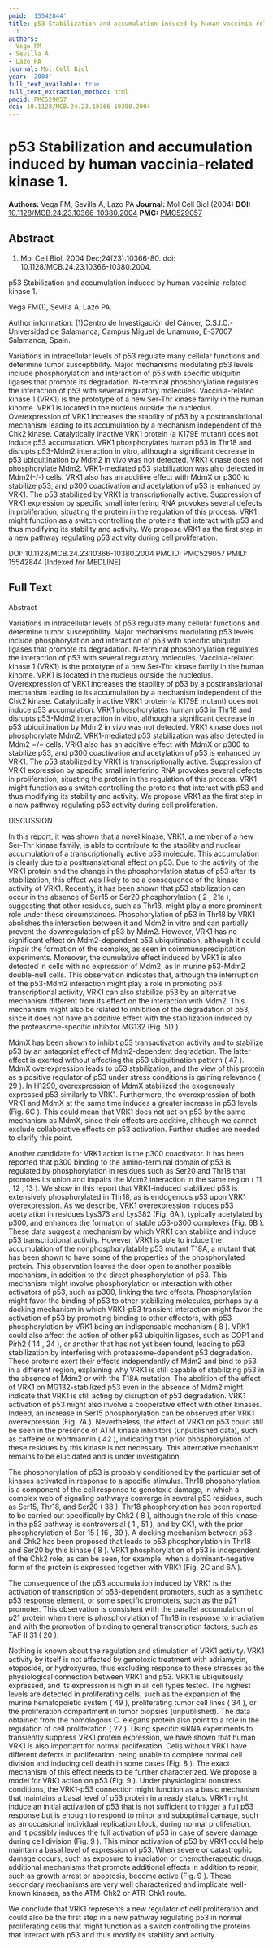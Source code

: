 ```yaml
---
pmid: '15542844'
title: p53 Stabilization and accumulation induced by human vaccinia-related kinase
  1.
authors:
- Vega FM
- Sevilla A
- Lazo PA
journal: Mol Cell Biol
year: '2004'
full_text_available: true
full_text_extraction_method: html
pmcid: PMC529057
doi: 10.1128/MCB.24.23.10366-10380.2004
---
```


# p53 Stabilization and accumulation induced by human vaccinia-related kinase 1.
**Authors:** Vega FM, Sevilla A, Lazo PA
**Journal:** Mol Cell Biol (2004)
**DOI:** [10.1128/MCB.24.23.10366-10380.2004](https://doi.org/10.1128/MCB.24.23.10366-10380.2004)
**PMC:** [PMC529057](https://www.ncbi.nlm.nih.gov/pmc/articles/PMC529057/)

## Abstract

1. Mol Cell Biol. 2004 Dec;24(23):10366-80. doi: 
10.1128/MCB.24.23.10366-10380.2004.

p53 Stabilization and accumulation induced by human vaccinia-related kinase 1.

Vega FM(1), Sevilla A, Lazo PA.

Author information:
(1)Centro de Investigación del Cáncer, C.S.I.C.-Universidad de Salamanca, Campus 
Miguel de Unamuno, E-37007 Salamanca, Spain.

Variations in intracellular levels of p53 regulate many cellular functions and 
determine tumor susceptibility. Major mechanisms modulating p53 levels include 
phosphorylation and interaction of p53 with specific ubiquitin ligases that 
promote its degradation. N-terminal phosphorylation regulates the interaction of 
p53 with several regulatory molecules. Vaccinia-related kinase 1 (VRK1) is the 
prototype of a new Ser-Thr kinase family in the human kinome. VRK1 is located in 
the nucleus outside the nucleolus. Overexpression of VRK1 increases the 
stability of p53 by a posttranslational mechanism leading to its accumulation by 
a mechanism independent of the Chk2 kinase. Catalytically inactive VRK1 protein 
(a K179E mutant) does not induce p53 accumulation. VRK1 phosphorylates human p53 
in Thr18 and disrupts p53-Mdm2 interaction in vitro, although a significant 
decrease in p53 ubiquitination by Mdm2 in vivo was not detected. VRK1 kinase 
does not phosphorylate Mdm2. VRK1-mediated p53 stabilization was also detected 
in Mdm2(-/-) cells. VRK1 also has an additive effect with MdmX or p300 to 
stabilize p53, and p300 coactivation and acetylation of p53 is enhanced by VRK1. 
The p53 stabilized by VRK1 is transcriptionally active. Suppression of VRK1 
expression by specific small interfering RNA provokes several defects in 
proliferation, situating the protein in the regulation of this process. VRK1 
might function as a switch controlling the proteins that interact with p53 and 
thus modifying its stability and activity. We propose VRK1 as the first step in 
a new pathway regulating p53 activity during cell proliferation.

DOI: 10.1128/MCB.24.23.10366-10380.2004
PMCID: PMC529057
PMID: 15542844 [Indexed for MEDLINE]

## Full Text

Abstract

Variations in intracellular levels of p53 regulate many cellular functions and determine tumor susceptibility. Major mechanisms modulating p53 levels include phosphorylation and interaction of p53 with specific ubiquitin ligases that promote its degradation. N-terminal phosphorylation regulates the interaction of p53 with several regulatory molecules. Vaccinia-related kinase 1 (VRK1) is the prototype of a new Ser-Thr kinase family in the human kinome. VRK1 is located in the nucleus outside the nucleolus. Overexpression of VRK1 increases the stability of p53 by a posttranslational mechanism leading to its accumulation by a mechanism independent of the Chk2 kinase. Catalytically inactive VRK1 protein (a K179E mutant) does not induce p53 accumulation. VRK1 phosphorylates human p53 in Thr18 and disrupts p53-Mdm2 interaction in vitro, although a significant decrease in p53 ubiquitination by Mdm2 in vivo was not detected. VRK1 kinase does not phosphorylate Mdm2. VRK1-mediated p53 stabilization was also detected in Mdm2 −/− cells. VRK1 also has an additive effect with MdmX or p300 to stabilize p53, and p300 coactivation and acetylation of p53 is enhanced by VRK1. The p53 stabilized by VRK1 is transcriptionally active. Suppression of VRK1 expression by specific small interfering RNA provokes several defects in proliferation, situating the protein in the regulation of this process. VRK1 might function as a switch controlling the proteins that interact with p53 and thus modifying its stability and activity. We propose VRK1 as the first step in a new pathway regulating p53 activity during cell proliferation.

DISCUSSION

In this report, it was shown that a novel kinase, VRK1, a member of a new Ser-Thr kinase family, is able to contribute to the stability and nuclear accumulation of a transcriptionally active p53 molecule. This accumulation is clearly due to a posttranslational effect on p53. Due to the activity of the VRK1 protein and the change in the phosphorylation status of p53 after its stabilization, this effect was likely to be a consequence of the kinase activity of VRK1. Recently, it has been shown that p53 stabilization can occur in the absence of Ser15 or Ser20 phosphorylation ( 2 , 21a ), suggesting that other residues, such as Thr18, might play a more prominent role under these circumstances. Phosphorylation of p53 in Thr18 by VRK1 abolishes the interaction between it and Mdm2 in vitro and can partially prevent the downregulation of p53 by Mdm2. However, VRK1 has no significant effect on Mdm2-dependent p53 ubiquitination, although it could impair the formation of the complex, as seen in coimmunoprecipitation experiments. Moreover, the cumulative effect induced by VRK1 is also detected in cells with no expression of Mdm2, as in murine p53-Mdm2 double-null cells. This observation indicates that, although the interruption of the p53-Mdm2 interaction might play a role in promoting p53 transcriptional activity, VRK1 can also stabilize p53 by an alternative mechanism different from its effect on the interaction with Mdm2. This mechanism might also be related to inhibition of the degradation of p53, since it does not have an additive effect with the stabilization induced by the proteasome-specific inhibitor MG132 (Fig. 5D ).

MdmX has been shown to inhibit p53 transactivation activity and to stabilize p53 by an antagonist effect of Mdm2-dependent degradation. The latter effect is exerted without affecting the p53 ubiquitination pattern ( 47 ). MdmX overexpression leads to p53 stabilization, and the view of this protein as a positive regulator of p53 under stress conditions is gaining relevance ( 29 ). In H1299, overexpression of MdmX stabilized the exogenously expressed p53 similarly to VRK1. Furthermore, the overexpression of both VRK1 and MdmX at the same time induces a greater increase in p53 levels (Fig. 6C ). This could mean that VRK1 does not act on p53 by the same mechanism as MdmX, since their effects are additive, although we cannot exclude collaborative effects on p53 activation. Further studies are needed to clarify this point.

Another candidate for VRK1 action is the p300 coactivator. It has been reported that p300 binding to the amino-terminal domain of p53 is regulated by phosphorylation in residues such as Ser20 and Thr18 that promotes its union and impairs the Mdm2 interaction in the same region ( 11 , 12 , 13 ). We show in this report that VRK1-induced stabilized p53 is extensively phosphorylated in Thr18, as is endogenous p53 upon VRK1 overexpression. As we describe, VRK1 overexpression induces p53 acetylation in residues Lys373 and Lys382 (Fig. 6A ), typically acetylated by p300, and enhances the formation of stable p53-p300 complexes (Fig. 6B ). These data suggest a mechanism by which VRK1 can stabilize and induce p53 transcriptional activity. However, VRK1 is able to induce the accumulation of the nonphosphorylatable p53 mutant T18A, a mutant that has been shown to have some of the properties of the phosphorylated protein. This observation leaves the door open to another possible mechanism, in addition to the direct phosphorylation of p53. This mechanism might involve phosphorylation or interaction with other activators of p53, such as p300, linking the two effects. Phosphorylation might favor the binding of p53 to other stabilizing molecules, perhaps by a docking mechanism in which VRK1-p53 transient interaction might favor the activation of p53 by promoting binding to other effectors, with p53 phosphorylation by VRK1 being an indispensable mechanism ( 8 ). VRK1 could also affect the action of other p53 ubiquitin ligases, such as COP1 and Pirh2 ( 14 , 24 ), or another that has not yet been found, leading to p53 stabilization by interfering with proteasome-dependent p53 degradation. These proteins exert their effects independently of Mdm2 and bind to p53 in a different region, explaining why VRK1 is still capable of stabilizing p53 in the absence of Mdm2 or with the T18A mutation. The abolition of the effect of VRK1 on MG132-stabilized p53 even in the absence of Mdm2 might indicate that VRK1 is still acting by disruption of p53 degradation. VRK1 activation of p53 might also involve a cooperative effect with other kinases. Indeed, an increase in Ser15 phosphorylation can be observed after VRK1 overexpression (Fig. 7A ). Nevertheless, the effect of VRK1 on p53 could still be seen in the presence of ATM kinase inhibitors (unpublished data), such as caffeine or wortmannin ( 42 ), indicating that prior phosphorylation of these residues by this kinase is not necessary. This alternative mechanism remains to be elucidated and is under investigation.

The phosphorylation of p53 is probably conditioned by the particular set of kinases activated in response to a specific stimulus. Thr18 phosphorylation is a component of the cell response to genotoxic damage, in which a complex web of signaling pathways converge in several p53 residues, such as Ser15, Thr18, and Ser20 ( 38 ). Thr18 phosphorylation has been reported to be carried out specifically by Chk2 ( 8 ), although the role of this kinase in the p53 pathway is controversial ( 1 , 51 ), and by CK1, with the prior phosphorylation of Ser 15 ( 16 , 39 ). A docking mechanism between p53 and Chk2 has been proposed that leads to p53 phosphorylation in Thr18 and Ser20 by this kinase ( 8 ). VRK1 phosphorylation of p53 is independent of the Chk2 role, as can be seen, for example, when a dominant-negative form of the protein is expressed together with VRK1 (Fig. 2C and 6A ).

The consequence of the p53 accumulation induced by VRK1 is the activation of transcription of p53-dependent promoters, such as a synthetic p53 response element, or some specific promoters, such as the p21 promoter. This observation is consistent with the parallel accumulation of p21 protein when there is phosphorylation of Thr18 in response to irradiation and with the promotion of binding to general transcription factors, such as TAF II 31 ( 20 ).

Nothing is known about the regulation and stimulation of VRK1 activity. VRK1 activity by itself is not affected by genotoxic treatment with adriamycin, etoposide, or hydroxyurea, thus excluding response to these stresses as the physiological connection between VRK1 and p53. VRK1 is ubiquitously expressed, and its expression is high in all cell types tested. The highest levels are detected in proliferating cells, such as the expansion of the murine hematopoietic system ( 49 ), proliferating tumor cell lines ( 34 ), or the proliferation compartment in tumor biopsies (unpublished). The data obtained from the homologous C. elegans protein also point to a role in the regulation of cell proliferation ( 22 ). Using specific siRNA experiments to transiently suppress VRK1 protein expression, we have shown that human VRK1 is also important for normal proliferation. Cells without VRK1 have different defects in proliferation, being unable to complete normal cell division and inducing cell death in some cases (Fig. 8 ). The exact mechanism of this effect needs to be further characterized. We propose a model for VRK1 action on p53 (Fig. 9 ). Under physiological nonstress conditions, the VRK1-p53 connection might function as a basic mechanism that maintains a basal level of p53 protein in a ready status. VRK1 might induce an initial activation of p53 that is not sufficient to trigger a full p53 response but is enough to respond to minor and suboptimal damage, such as an occasional individual replication block, during normal proliferation, and it possibly induces the full activation of p53 in case of severe damage during cell division (Fig. 9 ). This minor activation of p53 by VRK1 could help maintain a basal level of expression of p53. When severe or catastrophic damage occurs, such as exposure to irradiation or chemotherapeutic drugs, additional mechanisms that promote additional effects in addition to repair, such as growth arrest or apoptosis, become active (Fig. 9 ). These secondary mechanisms are very well characterized and implicate well-known kinases, as the ATM-Chk2 or ATR-Chk1 route.

We conclude that VRK1 represents a new regulator of cell proliferation and could also be the first step in a new pathway regulating p53 in normal proliferating cells that might function as a switch controlling the proteins that interact with p53 and thus modify its stability and activity.
